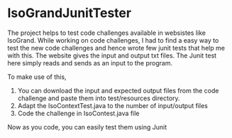 # IsoGrandJunitTester

The project helps to test code challenges available in websistes like IsoGrand.
While working on code challenges, I had to find a easy way to test the new code challenges and hence wrote few junit tests that help me with this.
The website gives the input and output txt files. The Junit test here simply reads and sends as an input to the program. 

To make use of this, 
1. You can download the input and expected output files from the code challenge and paste them into test/resources directory. 
2. Adapt the IsoContextTest.java to the number of input/output files
3. Code the challenge in IsoContest.java file

Now as you code, you can easily test them using Junit
